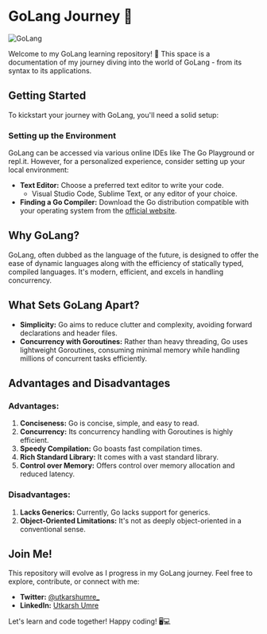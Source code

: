 

# GoLang Journey 🚀

![GoLang](https://encrypted-tbn0.gstatic.com/images?q=tbn:ANd9GcTcixH8DuHU4wthKK7RT2B75rE2Qrv9uVz4IHEqG86oXrPxLyuU5aIr39OObwlD1TSs1io&usqp=CAU)

Welcome to my GoLang learning repository! 🌟 This space is a documentation of my journey diving into the world of GoLang - from its syntax to its applications.

## Getting Started

To kickstart your journey with GoLang, you'll need a solid setup:

### Setting up the Environment

GoLang can be accessed via various online IDEs like The Go Playground or repl.it. However, for a personalized experience, consider setting up your local environment:

- **Text Editor:** Choose a preferred text editor to write your code.
  - Visual Studio Code, Sublime Text, or any editor of your choice.
- **Finding a Go Compiler:** Download the Go distribution compatible with your operating system from the [official website](https://golang.org).

## Why GoLang?

GoLang, often dubbed as the language of the future, is designed to offer the ease of dynamic languages along with the efficiency of statically typed, compiled languages. It's modern, efficient, and excels in handling concurrency.

## What Sets GoLang Apart?

- **Simplicity:** Go aims to reduce clutter and complexity, avoiding forward declarations and header files.
- **Concurrency with Goroutines:** Rather than heavy threading, Go uses lightweight Goroutines, consuming minimal memory while handling millions of concurrent tasks efficiently.

## Advantages and Disadvantages

### Advantages:

1. **Conciseness:** Go is concise, simple, and easy to read.
2. **Concurrency:** Its concurrency handling with Goroutines is highly efficient.
3. **Speedy Compilation:** Go boasts fast compilation times.
4. **Rich Standard Library:** It comes with a vast standard library.
5. **Control over Memory:** Offers control over memory allocation and reduced latency.

### Disadvantages:

1. **Lacks Generics:** Currently, Go lacks support for generics.
2. **Object-Oriented Limitations:** It's not as deeply object-oriented in a conventional sense.

## Join Me!

This repository will evolve as I progress in my GoLang journey. Feel free to explore, contribute, or connect with me:

- **Twitter:** [@utkarshumre_](https://twitter.com/utkarshumre_)
- **LinkedIn:** [Utkarsh Umre](https://in.linkedin.com/in/utkarsh-umre-250293222)

Let's learn and code together! Happy coding! 🖥️💻

